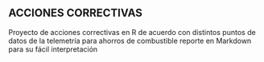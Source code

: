 ## ACCIONES CORRECTIVAS
Proyecto de acciones correctivas en R de acuerdo con distintos puntos de datos de la telemetría para ahorros de combustible
reporte en Markdown para su fácil interpretación

